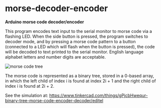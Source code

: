 # morse-decoder-encoder
**Arduino morse code decoder/encoder**

  This program encodes text input to the serial monitor to morse code via a flashing LED. 
  When the side button is pressed, the program switches to decoder mode, and by pressing
  a morse code pattern to a button (connected to a LED which will flash when the button 
  is pressed), the code will be decoded to text printed to the serial monitor.
  English language alphabet letters and number digits are acceptable.
  
  ![morse code tree](https://user-images.githubusercontent.com/35773069/116804085-f24d3e00-aad0-11eb-8663-851bd292c644.png)

  The morse code is represented as a binary tree, stored in a 0-based array, in which the left child of index i is found at index 2i + 1 and the right child of index i is found at 2i + 2.
  
  
  See the simulation at: https://www.tinkercad.com/things/gPjcbHwequr-binary-tree-morse-code-encoder-decoder/editel
